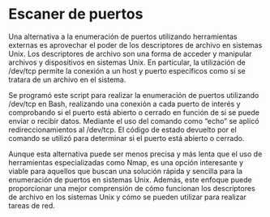 # Escaner de puertos

Una alternativa a la enumeración de puertos utilizando herramientas externas es aprovechar el poder de los descriptores de archivo en sistemas Unix. Los descriptores de archivo son una forma de acceder y manipular archivos y dispositivos en sistemas Unix. En particular, la utilización de /dev/tcp permite la conexión a un host y puerto específicos como si se tratara de un archivo en el sistema.

Se programó este script para realizar la enumeración de puertos utilizando /dev/tcp en Bash, realizando una conexión a cada puerto de interés y comprobando si el puerto está abierto o cerrado en función de si se puede enviar o recibir datos. Mediante el uso del comando como “echo” se aplicó redireccionamientos al /dev/tcp. El código de estado devuelto por el comando se utilizó para determinar si el puerto está abierto o cerrado.

Aunque esta alternativa puede ser menos precisa y más lenta que el uso de herramientas especializadas como Nmap, es una opción interesante y viable para aquellos que buscan una solución rápida y sencilla para la enumeración de puertos en sistemas Unix. Además, este enfoque puede proporcionar una mejor comprensión de cómo funcionan los descriptores de archivo en los sistemas Unix y cómo se pueden utilizar para realizar tareas de red.
